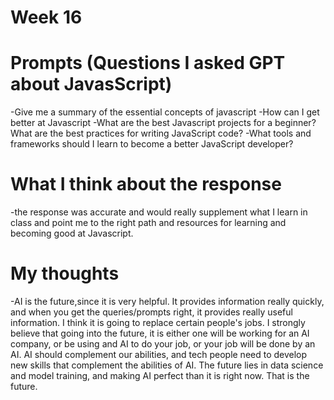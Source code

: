 # Week 16
# Prompts (Questions I asked GPT about JavasScript)
-Give me a summary of the essential concepts of javascript
-How can I get better at Javascript
-What are the best Javascript projects for a beginner?
What are the best practices for writing JavaScript code?
-What tools and frameworks should I learn to become a better JavaScript developer?

# What I think about the response
-the response was accurate and would really supplement what I learn in class and point me to the right path and resources for learning and becoming good at Javascript. 

# My thoughts
-AI is the future,since it is very helpful. It provides information really quickly, and when you get the queries/prompts right, it provides really useful information. I think it is going to replace certain people's jobs. I strongly believe that going into the future, it is either one will be working for an AI company, or be using and AI to do your job, or your job will be done by an AI. AI should complement our abilities, and tech people need to develop new skills that complement the abilities of AI. The future lies in data science and model training, and making AI perfect than it is right now. That is the future. 